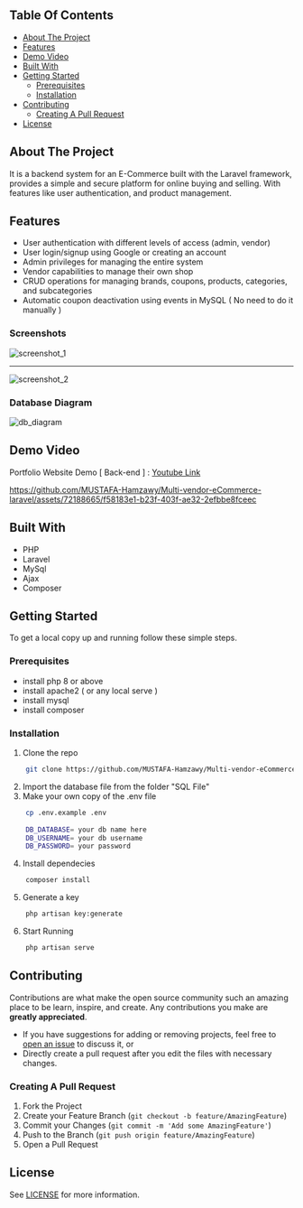 <br/>

## Table Of Contents

- [About The Project](#about-the-project)
- [Features](#features)
- [Demo Video](#demo_video)
- [Built With](#built-with)
- [Getting Started](#getting-started)
  - [Prerequisites](#prerequisites)
  - [Installation](#installation)
- [Contributing](#contributing)
  - [Creating A Pull Request](#creating-a-pull-request)
- [License](#license)

## About The Project

It is a backend system for an E-Commerce built with the Laravel framework, provides a simple and secure platform for online buying and selling. With features like user authentication, and product management.

## Features
- User authentication with different levels of access (admin, vendor)
- User login/signup using Google or creating an account
- Admin privileges for managing the entire system
- Vendor capabilities to manage their own shop
- CRUD operations for managing brands, coupons, products, categories, and subcategories
- Automatic coupon deactivation using events in MySQL ( No need to do it manually )

### Screenshots
![screenshot_1](https://github.com/MUSTAFA-Hamzawy/Multi-vendor-eCommerce-laravel/assets/72188665/6dc27462-66be-4c9f-8d16-7676d8a37026)

<hr />

![screenshot_2](https://github.com/MUSTAFA-Hamzawy/Multi-vendor-eCommerce-laravel/assets/72188665/8e67d1ad-5846-41ae-a855-b1a045c5d157)

### Database Diagram

![db_diagram](https://github.com/MUSTAFA-Hamzawy/Multi-vendor-eCommerce-laravel/assets/72188665/3d1686ca-b8c5-4cf1-81ac-1761846dafa1)


## Demo Video
Portfolio Website Demo [ Back-end ] : <a href="https://www.youtube.com/watch?v=goU6Rim3VOY" id="demo_video"> Youtube Link </a>


https://github.com/MUSTAFA-Hamzawy/Multi-vendor-eCommerce-laravel/assets/72188665/f58183e1-b23f-403f-ae32-2efbbe8fceec



## Built With

* PHP
* Laravel
* MySql
* Ajax
* Composer

## Getting Started

To get a local copy up and running follow these simple steps.

### Prerequisites

* install php 8 or above
* install apache2 ( or any local serve )
* install mysql
* install composer

### Installation

1. Clone the repo

```sh
    git clone https://github.com/MUSTAFA-Hamzawy/Multi-vendor-eCommerce-laravel.git
```

2. Import the database file from the folder "SQL File"
3. Make your own copy of the .env file
```sh
    cp .env.example .env
 
    DB_DATABASE= your db name here
    DB_USERNAME= your db username
    DB_PASSWORD= your password 
```

4. Install dependecies

```sh
    composer install
```
5. Generate a key
```sh
    php artisan key:generate
```
6. Start Running
```sh
    php artisan serve
```

## Contributing

Contributions are what make the open source community such an amazing place to be learn, inspire, and create. Any contributions you make are **greatly appreciated**.
- If you have suggestions for adding or removing projects, feel free to [open an issue](https://github.com/MUSTAFA-Hamzawy/Multi-vendor-eCommerce-laravel/issues/new) to discuss it, or
-  Directly create a pull request after you edit the files with necessary changes.

### Creating A Pull Request

1. Fork the Project
2. Create your Feature Branch (`git checkout -b feature/AmazingFeature`)
3. Commit your Changes (`git commit -m 'Add some AmazingFeature'`)
4. Push to the Branch (`git push origin feature/AmazingFeature`)
5. Open a Pull Request

## License
See [LICENSE](https://github.com/MUSTAFA-Hamzawy/Multi-vendor-eCommerce-laravel/blob/main/LICENSE) for more information.
